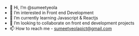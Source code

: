 - 👋 Hi, I’m @sumeetyeola
- 👀 I’m interested in Front end Development
- 🌱 I’m currently learning Javascript & Reactjs
- 💞️ I’m looking to collaborate on front end development projects
- 📫 How to reach me - sumeetyeolapict@gmail.com

<!---
sumeetyeola/sumeetyeola is a ✨ special ✨ repository because its `README.md` (this file) appears on your GitHub profile.
You can click the Preview link to take a look at your changes.
--->
